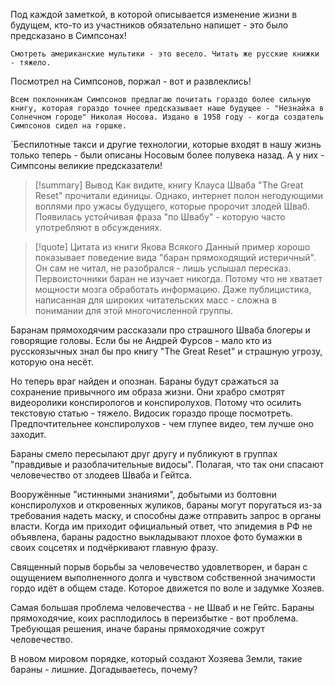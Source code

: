 
Под каждой заметкой, в которой описывается изменение жизни в будущем, кто-то из участников обязательно напишет - это было предсказано в Симпсонах! 

	Смотреть американские мультики - это весело. Читать же русские книжки - тяжело. 


Посмотрел на Симпсонов, поржал - вот и развлеклись! 

	Всем поклонникам Симпсонов предлагаю почитать гораздо более сильную книгу, которая гораздо точнее предсказывает наше будущее - "Незнайка в Солнечном городе" Николая Носова. Издано в 1958 году - когда создатель Симпсонов сидел на горшке.


`Беспилотные такси и другие технологии, которые входят в нашу жизнь только теперь - были описаны Носовым более полувека назад. А у них - Симпсоны великие предсказатели!

>[!summary] Вывод 
>Как видите, книгу Клауса Шваба "The Great Reset" прочитали единицы. Однако, интернет полон негодующими воплями про ужасы будущего, которые пророчит злодей Шваб. Появилась устойчивая фраза "по Швабу" - которую часто употребляют в обсуждениях. 

>[!quote] Цитата из книги Якова Всякого 
>Данный пример хорошо показывает поведение вида "баран прямоходящий истеричный". Он сам не читал, не разобрался - лишь услышал пересказ. Первоисточники баран не изучает никогда. Потому что не хватает мощности мозга обработать информацию. Даже публицистика, написанная для широких читательских масс - сложна в понимании для этой многочисленной группы. 

Баранам прямоходячим рассказали про страшного Шваба блогеры и говорящие головы. Если бы не Андрей Фурсов - мало кто из русскоязычных знал бы про книгу "The Great Reset" и страшную угрозу, которую она несёт. 

Но теперь враг найден и опознан. Бараны будут сражаться за сохранение привычного им образа жизни. Они храбро смотрят видеоролики конспирологов и конспиролухов. Потому что осилить текстовую статью - тяжело. Видосик гораздо проще посмотреть. Предпочтительнее конспиролухов - чем глупее видео, тем лучше оно заходит.

Бараны смело пересылают друг другу и публикуют в группах "правдивые и разоблачительные видосы". Полагая, что так они спасают человечество от злодеев Шваба и Гейтса. 

Вооружённые "истинными знаниями", добытыми из болтовни конспиролухов и откровенных жуликов, бараны могут поругаться из-за требования надеть маску, и способны даже отправить запрос в органы власти. Когда им приходит официальный ответ, что эпидемия в РФ не объявлена, бараны радостно выкладывают плохое фото бумажки в своих соцсетях и подчёркивают главную фразу.

Священный порыв борьбы за человечество удовлетворен, и баран с ощущением выполненного долга и чувством собственной значимости гордо идёт в общем стаде. Которое движется по воле и задумке Хозяев. 

Самая большая проблема человечества - не Шваб и не Гейтс. Бараны прямоходячие, коих расплодилось в переизбытке - вот проблема. Требующая решения, иначе бараны прямоходячие сожрут человечество.

В новом мировом порядке, который создают Хозяева Земли, такие бараны - лишние. Догадываетесь, почему?



